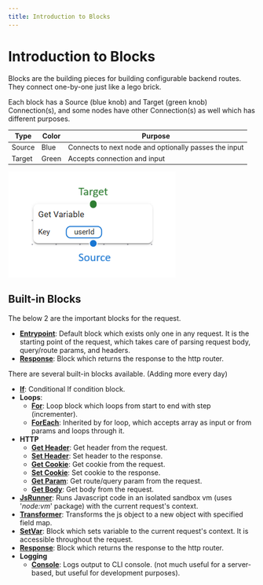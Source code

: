 ```yaml
---
title: Introduction to Blocks
---
```


# Introduction to Blocks

Blocks are the building pieces for building configurable backend routes. They connect one-by-one just like a lego brick.

Each block has a Source (blue knob) and Target (green knob) Connection(s), and some nodes have other Connection(s) as well which has different purposes.

| Type | Color | Purpose |
|---|---|---|
| Source | Blue | Connects to next node and optionally passes the input |
| Target | Green | Accepts connection and input |

![Block](img/block.png) 

## Built-in Blocks

The below 2 are the important blocks for the request. 

-   **[Entrypoint](./entrypoint.md)**: Default block which exists only one in any request. It is the starting point of the request, which takes care of parsing request body, query/route params, and headers.
-   **[Response](./response.md)**: Block which returns the response to the http router.


There are several built-in blocks available. (Adding more every day)

-   **[If](built-in/if.md)**: Conditional If condition block.
-   **Loops**:
    -   **[For](built-in/for.md)**: Loop block which loops from start to end with step (incrementer).
    -   **[ForEach](built-in/foreach.md)**: Inherited by for loop, which accepts array as input or from params and loops through it.
-   **HTTP**
    -   **[Get Header](built-in/http/httpGetHeader.md)**: Get header from the request.
    -   **[Set Header](built-in/http/httpSetHeader.md)**: Set header to the response.
    -   **[Get Cookie](built-in/http/httpGetCookie.md)**: Get cookie from the request.
    -   **[Set Cookie](built-in/http/httpSetCookie.md)**: Set cookie to the response.
    -   **[Get Param](built-in/http/httpGetParam.md)**: Get route/query param from the request.
    -   **[Get Body](built-in/http/httpGetRequestBody.md)**: Get body from the request.
-   **[JsRunner](built-in/jsrunner.md)**: Runs Javascript code in an isolated sandbox vm (uses '_node:vm_' package) with the current request's context.
-   **[Transformer](built-in/transformer.md)**: Transforms the js object to a new object with specified field map.
-   **[SetVar](built-in/setvar.md)**: Block which sets variable to the current request's context. It is accessible throughout the request.
-   **[Response](./response.md)**: Block which returns the response to the http router.
-   **Logging**
    -   **[Console](built-in/console.md)**: Logs output to CLI console. (not much useful for a server-based, but useful for development purposes).
